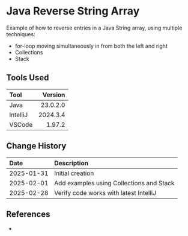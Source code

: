 # Java Reverse String Array

Example of how to reverse entries in a Java String array, using multiple techniques:

* for-loop moving simultaneously in from both the left and right
* Collections
* Stack

## Tools Used

| Tool     |  Version |
|:---------|---------:|
| Java     | 23.0.2.0 |
| IntelliJ | 2024.3.4 |
| VSCode   |   1.97.2 |

## Change History

| Date       | Description                              |
|:-----------|:-----------------------------------------|
| 2025-01-31 | Initial creation                         |
| 2025-02-01 | Add examples using Collections and Stack |
| 2025-02-28 | Verify code works with latest IntelliJ   |

## References

* []()
